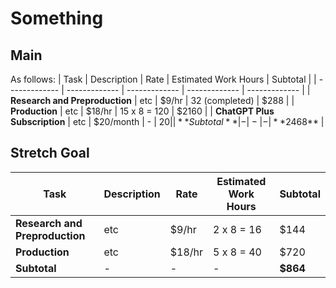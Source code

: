 
# Something

## Main
As follows:
| Task  | Description | Rate | Estimated Work Hours | Subtotal |
| ------------- | ------------- |  ------------- |  ------------- |  ------------- |
| **Research and Preproduction** | etc |  $9/hr |  32 (completed) | $288 |
| **Production** | etc | $18/hr | 15 x 8 = 120 | $2160 |
| **ChatGPT Plus Subscription** | etc | $20/month | - | $20 |
| **Subtotal** | - | - | - | **$2468** |

## Stretch Goal
| Task  | Description | Rate | Estimated Work Hours | Subtotal |
| ------------- | ------------- |  ------------- |  ------------- |  ------------- |
| **Research and Preproduction** | etc |  $9/hr |  2 x 8 = 16 | $144 |
| **Production** | etc | $18/hr | 5 x 8 = 40 | $720 |
| **Subtotal** | - | - | - | **$864** |
